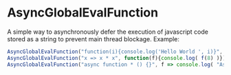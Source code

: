 # AsyncGlobalEvalFunction
A simple way to asynchronously defer the execution of javascript code stored as a string to prevent main thread blockage. Example:

```Javascript
AsyncGlobalEvalFunction("function(i){console.log('Hello World ', i)}", function(f){f(1); f(2); f(3)});
AsyncGlobalEvalFunction("x => x * x", function(f){console.log( f(8) )});
AsyncGlobalEvalFunction("async function * () {}", f => console.log( "Asynchronous generator function (what did you expect?): ", f ));
```


